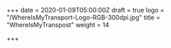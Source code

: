 +++
date = 2020-01-09T05:00:00Z
draft = true
logo = "/WhereIsMyTransport-Logo-RGB-300dpi.jpg"
title = "WhereIsMyTranspost"
weight = 14

+++
